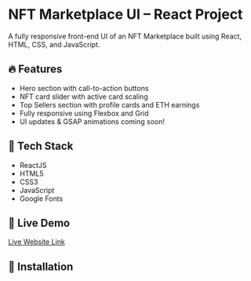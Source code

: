 # NFT Marketplace UI – React Project

A fully responsive front-end UI of an NFT Marketplace built using React, HTML, CSS, and JavaScript.

## 🔥 Features
- Hero section with call-to-action buttons
- NFT card slider with active card scaling
- Top Sellers section with profile cards and ETH earnings
- Fully responsive using Flexbox and Grid
- UI updates & GSAP animations coming soon!

## 🚀 Tech Stack
- ReactJS
- HTML5
- CSS3
- JavaScript
- Google Fonts

## 🔗 Live Demo
[Live Website Link](https://your-netlify-link.com)

## 📂 Installation
